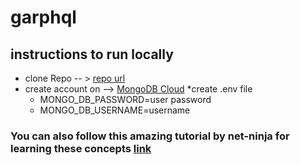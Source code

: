 # garphql

## instructions to run locally

* clone Repo -- > [repo url](https://github.com/joshiPi/garphql.git)
* create account on --> [MongoDB Cloud](https://www.mongodb.com/cloud)
*create .env file
  * MONGO_DB_PASSWORD=user password
  * MONGO_DB_USERNAME=username
  
### You can also follow this amazing tutorial by net-ninja for learning these concepts [link](https://www.youtube.com/playlist?list=PL4cUxeGkcC9iK6Qhn-QLcXCXPQUov1U7f)
